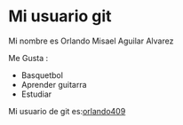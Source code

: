 # Mi usuario git

 Mi nombre es Orlando Misael Aguilar Alvarez 

 Me Gusta :
 
 - Basquetbol
 - Aprender guitarra
 - Estudiar 

 Mi usuario de git es:[orlando409](https://github.com/orlando409)

 